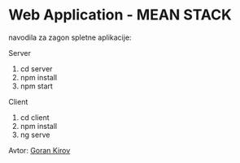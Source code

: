 # Web Application - MEAN STACK

navodila za zagon spletne aplikacije:

Server
1. cd server
2. npm install
3. npm start

Client
1. cd client
2. npm install
3. ng serve

Avtor: [Goran Kirov](https://github.com/MrxSeeker)
